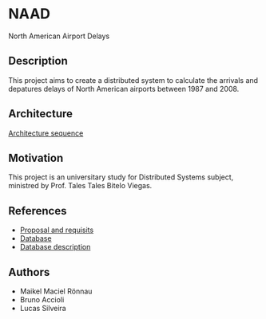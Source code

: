 # NAAD
North American Airport Delays

## Description
This project aims to create a distributed system to calculate the arrivals and depatures delays of North American airports between 1987 and 2008.

## Architecture
[Architecture sequence](/architecture_sequence.jpg)


## Motivation
This project is an universitary study for Distributed Systems subject, ministred by Prof. Tales Tales Bitelo Viegas.

## References
- [Proposal and requisits](https://github.com/selatotal/SistemasDistribuidos/blob/master/Trabalhos/201701/Trabalho2.md)
- [Database](http://stat-computing.org/dataexpo/2009/the-data.html)
- [Database description](http://stat-computing.org/dataexpo/2009/supplemental-data.html)
 
## Authors
- Maikel Maciel Rönnau
- Bruno Accioli
- Lucas Silveira
